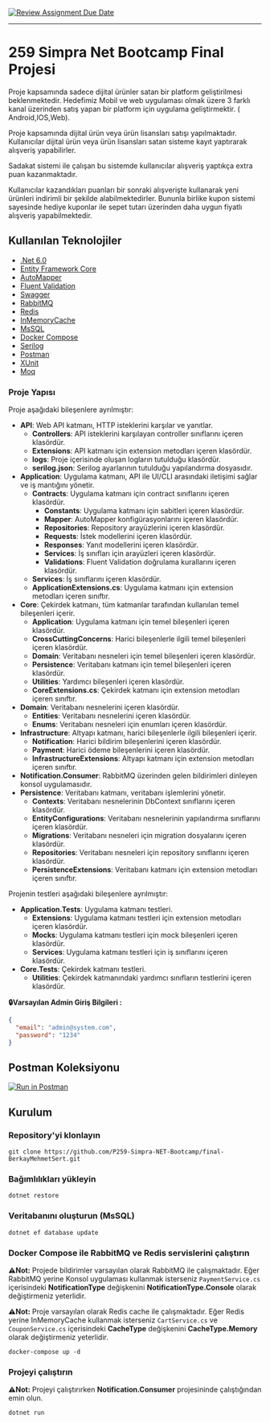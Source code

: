 [![Review Assignment Due Date](https://classroom.github.com/assets/deadline-readme-button-24ddc0f5d75046c5622901739e7c5dd533143b0c8e959d652212380cedb1ea36.svg)](https://classroom.github.com/a/EBv50WFu)

--- 

# 259 Simpra Net Bootcamp Final Projesi

Proje kapsamında sadece dijital ürünler satan bir platform geliştirilmesi beklenmektedir. Hedefimiz Mobil ve web
uygulaması olmak üzere 3 farklı kanal üzerinden satış yapan bir platform için uygulama geliştirmektir. (
Android,IOS,Web).

Proje kapsamında dijital ürün veya ürün lisansları satışı yapılmaktadır. Kullanıcılar dijital ürün veya ürün lisansları
satan sisteme kayıt yaptırarak alışveriş yapabilirler.

Sadakat sistemi ile çalışan bu sistemde kullanıcılar alışveriş yaptıkça extra puan kazanmaktadır.

Kullanıcılar kazandıkları puanları bir sonraki alışverişte kullanarak yeni ürünleri indirimli bir şekilde
alabilmektedirler. Bununla birlike kupon sistemi sayesinde hediye kuponlar ile sepet tutarı üzerinden daha uygun fiyatlı
alışveriş yapabilmektedir.

## Kullanılan Teknolojiler

- [.Net 6.0](https://dotnet.microsoft.com/download/dotnet/6.0)
- [Entity Framework Core](https://docs.microsoft.com/en-us/ef/core/)
- [AutoMapper](https://automapper.org/)
- [Fluent Validation](https://fluentvalidation.net/)
- [Swagger](https://swagger.io/)
- [RabbitMQ](https://www.rabbitmq.com/)
- [Redis](https://redis.io/)
- [InMemoryCache](https://docs.microsoft.com/en-us/aspnet/core/performance/caching/memory?view=aspnetcore-5.0)
- [MsSQL](https://www.microsoft.com/en-us/sql-server/sql-server-downloads)
- [Docker Compose](https://docs.docker.com/compose/)
- [Serilog](https://serilog.net/)
- [Postman](https://www.postman.com/)
- [XUnit](https://xunit.net/)
- [Moq]()

### Proje Yapısı

Proje aşağıdaki bileşenlere ayrılmıştır:

- **API**: Web API katmanı, HTTP isteklerini karşılar ve yanıtlar.
    - **Controllers**: API isteklerini karşılayan controller sınıflarını içeren klasördür.
    - **Extensions**: API katmanı için extension metodları içeren klasördür.
    - **logs**: Proje içerisinde oluşan logların tutulduğu klasördür.
    - **serilog.json**: Serilog ayarlarının tutulduğu yapılandırma dosyasıdır.
- **Application**: Uygulama katmanı, API ile UI/CLI arasındaki iletişimi sağlar ve iş mantığını yönetir.
    - **Contracts**: Uygulama katmanı için contract sınıflarını içeren klasördür.
        - **Constants**: Uygulama katmanı için sabitleri içeren klasördür.
        - **Mapper**:  AutoMapper konfigürasyonlarını içeren klasördür.
        - **Repositories**: Repository arayüzlerini içeren klasördür.
        - **Requests**: İstek modellerini içeren klasördür.
        - **Responses**: Yanıt modellerini içeren klasördür.
        - **Services**: İş sınıfları için arayüzleri içeren klasördür.
        - **Validations**: Fluent Validation doğrulama kurallarını içeren klasördür.
    - **Services**: İş sınıflarını içeren klasördür.
    - **ApplicationExtensions.cs**: Uygulama katmanı için extension metodları içeren sınıftır.
- **Core**: Çekirdek katmanı, tüm katmanlar tarafından kullanılan temel bileşenleri içerir.
    - **Application**: Uygulama katmanı için temel bileşenleri içeren klasördür.
    - **CrossCuttingConcerns**: Harici bileşenlerle ilgili temel bileşenleri içeren klasördür.
    - **Domain**: Veritabanı nesneleri için temel bileşenleri içeren klasördür.
    - **Persistence**: Veritabanı katmanı için temel bileşenleri içeren klasördür.
    - **Utilities**: Yardımcı bileşenleri içeren klasördür.
    - **CoreExtensions.cs**: Çekirdek katmanı için extension metodları içeren sınıftır.
- **Domain**: Veritabanı nesnelerini içeren klasördür.
    - **Entities**: Veritabanı nesnelerini içeren klasördür.
    - **Enums**: Veritabanı nesneleri için enumları içeren klasördür.
- **Infrastructure**: Altyapı katmanı, harici bileşenlerle ilgili bileşenleri içerir.
    - **Notification**: Harici bildirim bileşenlerini içeren klasördür.
    - **Payment**: Harici ödeme bileşenlerini içeren klasördür.
    - **InfrastructureExtensions**: Altyapı katmanı için extension metodları içeren sınıftır.
- **Notification.Consumer**: RabbitMQ üzerinden gelen bildirimleri dinleyen konsol uygulamasıdır.
- **Persistence**: Veritabanı katmanı, veritabanı işlemlerini yönetir.
    - **Contexts**: Veritabanı nesnelerinin DbContext sınıflarını içeren klasördür.
    - **EntityConfigurations**: Veritabanı nesnelerinin yapılandırma sınıflarını içeren klasördür.
    - **Migrations**: Veritabanı nesneleri için migration dosyalarını içeren klasördür.
    - **Repositories**: Veritabanı nesneleri için repository sınıflarını içeren klasördür.
    - **PersistenceExtensions**: Veritabanı katmanı için extension metodları içeren sınıftır.

Projenin testleri aşağıdaki bileşenlere ayrılmıştır:

- **Application.Tests**: Uygulama katmanı testleri.
    - **Extensions**: Uygulama katmanı testleri için extension metodları içeren klasördür.
    - **Mocks**: Uygulama katmanı testleri için mock bileşenleri içeren klasördür.
    - **Services**: Uygulama katmanı testleri için iş sınıflarını içeren klasördür.
- **Core.Tests**: Çekirdek katmanı testleri.
    - **Utilities**: Çekirdek katmanındaki yardımcı sınıfların testlerini içeren klasördür.

**🔒Varsayılan Admin Giriş Bilgileri :**

```json
{
  "email": "admin@system.com",
  "password": "1234"
}
```

## Postman Koleksiyonu

[![Run in Postman](https://run.pstmn.io/button.svg)](https://app.getpostman.com/run-collection/23538386-2de3fb65-4479-4663-873a-fc9e291c9d1b?action=collection%2Ffork&source=rip_markdown&collection-url=entityId%3D23538386-2de3fb65-4479-4663-873a-fc9e291c9d1b%26entityType%3Dcollection%26workspaceId%3D81da7b17-d919-484f-81a7-a0ea4c8bd87a)

## Kurulum

### Repository'yi klonlayın

```
git clone https://github.com/P259-Simpra-NET-Bootcamp/final-BerkayMehmetSert.git
```

### Bağımlılıkları yükleyin

```
dotnet restore
```

### Veritabanını oluşturun (MsSQL)

```
dotnet ef database update
```

### Docker Compose ile RabbitMQ ve Redis servislerini çalıştırın

**⚠️Not:** Projede bildirimler varsayılan olarak RabbitMQ ile çalışmaktadır. Eğer RabbitMQ yerine Konsol uygulaması kullanmak isterseniz `PaymentService.cs` içerisindeki **NotificationType** değişkenini **NotificationType.Console** olarak değiştirmeniz yeterlidir.

**⚠️Not:** Proje varsayılan olarak Redis cache ile çalışmaktadır. Eğer Redis yerine InMemoryCache kullanmak isterseniz
`CartService.cs` ve `CouponService.cs` içerisindeki **CacheType** değişkenini **CacheType.Memory** olarak değiştirmeniz yeterlidir.

```
docker-compose up -d
```

### Projeyi çalıştırın

**⚠️Not:** Projeyi çalıştırırken **Notification.Consumer** projesininde çalıştığından emin olun.

```
dotnet run
```
